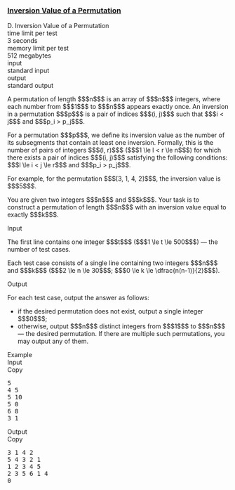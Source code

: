 <h3><a href="https://codeforces.com/contest/2145/problem/D" target="_blank" rel="noopener noreferrer">Inversion Value of a Permutation</a></h3>

<div class="header"><div class="title">D. Inversion Value of a Permutation</div><div class="time-limit"><div class="property-title">time limit per test</div>3 seconds</div><div class="memory-limit"><div class="property-title">memory limit per test</div>512 megabytes</div><div class="input-file input-standard"><div class="property-title">input</div>standard input</div><div class="output-file output-standard"><div class="property-title">output</div>standard output</div></div><div><p>A permutation of length $$$n$$$ is an array of $$$n$$$ integers, where each number from $$$1$$$ to $$$n$$$ appears exactly once. An <span class="tex-font-style-it">inversion</span> in a permutation $$$p$$$ is a pair of indices $$$(i, j)$$$ such that $$$i < j$$$ and $$$p_i > p_j$$$.</p><p>For a permutation $$$p$$$, we define its <span class="tex-font-style-it">inversion value</span> as the number of its subsegments that contain at least one inversion. Formally, this is the number of pairs of integers $$$(l, r)$$$ ($$$1 \le l < r \le n$$$) for which there exists a pair of indices $$$(i, j)$$$ satisfying the following conditions: $$$l \le i < j \le r$$$ and $$$p_i > p_j$$$.</p><p>For example, for the permutation $$$[3, 1, 4, 2]$$$, the inversion value is $$$5$$$.</p><p>You are given two integers $$$n$$$ and $$$k$$$. Your task is to construct a permutation of length $$$n$$$ with an <span class="tex-font-style-bf">inversion value equal to exactly $$$k$$$</span>.</p></div><div class="input-specification"><div class="section-title">Input</div><p>The first line contains one integer $$$t$$$ ($$$1 \le t \le 500$$$) — the number of test cases.</p><p>Each test case consists of a single line containing two integers $$$n$$$ and $$$k$$$ ($$$2 \le n \le 30$$$; $$$0 \le k \le \dfrac{n(n-1)}{2}$$$).</p></div><div class="output-specification"><div class="section-title">Output</div><p>For each test case, output the answer as follows:</p><ul> <li> if the desired permutation does not exist, output a single integer $$$0$$$; </li><li> otherwise, output $$$n$$$ distinct integers from $$$1$$$ to $$$n$$$ — the desired permutation. If there are multiple such permutations, you may output any of them. </li></ul></div><div class="sample-tests"><div class="section-title">Example</div><div class="sample-test"><div class="input"><div class="title">Input<div title="Copy" data-clipboard-target="#id00876321590962817" id="id0023277361599880575" class="input-output-copier">Copy</div></div><pre id="id00876321590962817"><div class="test-example-line test-example-line-even test-example-line-0">5</div><div class="test-example-line test-example-line-odd test-example-line-1">4 5</div><div class="test-example-line test-example-line-even test-example-line-2">5 10</div><div class="test-example-line test-example-line-odd test-example-line-3">5 0</div><div class="test-example-line test-example-line-even test-example-line-4">6 8</div><div class="test-example-line test-example-line-odd test-example-line-5">3 1</div></pre></div><div class="output"><div class="title">Output<div title="Copy" data-clipboard-target="#id009349783903949326" id="id0039468177490201417" class="input-output-copier">Copy</div></div><pre id="id009349783903949326">3 1 4 2
5 4 3 2 1
1 2 3 4 5
2 3 5 6 1 4
0
</pre></div></div></div>